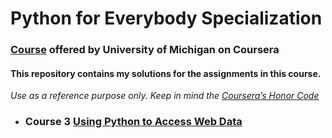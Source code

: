 # Python for Everybody Specialization
###  [Course](https://www.coursera.org/specializations/python) offered by University of Michigan on Coursera

#### This repository contains my solutions for the assignments in this course.
*Use as a reference purpose only. Keep in mind the [Coursera’s Honor Code](https://learner.coursera.help/hc/en-us/articles/209818863)*

* ### Course 3 [Using Python to Access Web Data](https://github.com/ABD-01/Python-for-Everybody/tree/master/Using-Python-to-Access-Web-Data)
